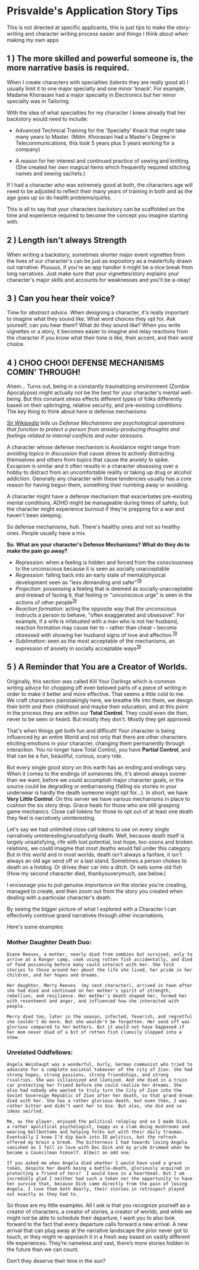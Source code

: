 # Prisvalde's Application Story Tips

This is not directed at specific applicants, this is just tips to make the story-writing and character writing process easier and things I think about when making my own apps

## 1 ) The more skilled and powerful someone is, the more narrative basis is required.

When I create characters with specialties (talents they are really good at) I usually limit it to one major specialty and one minor 'knack'. For example, Madame Khorasani had a major specialty in Electronics but her minor specialty was in Tailoring.

With the idea of what specialties for my character I knew already that her backstory would need to include: 

* Advanced Technical Training for the 'Specialty' Knack that might take many years to Master. (Mdm. Khorasani had a Master's Degree in Telecommunications, this took 5 years plus 5 years working for a company)

* A reason for her interest and continued practice of sewing and knitting.
(She created her own magical items which frequently required stitching names and sewing sachets.)

If I had a character who was extremely good at both, the characters age will need to be adjusted to reflect their many years of training in both and as the age goes up so do health problems/quirks.

This is all to say that your characters backstory can be scaffolded on the time and experience required to become the concept you imagine starting with.

## 2 ) Length isn't always Strength

When writing a backstory, sometimes shorter major event vignettes from the lives of our character's can be just as expository as a masterfully drawn out narrative. Pluuuus, if you're an app handler it might be a nice break from long narratives. Just make sure that your vignettes/story explains your character's major skills and accounts for weaknesses and you'll be a-okay!

## 3 ) Can you hear their voice?

Time for *abstract advice.* When designing a character, it's really important to imagine what they sound like. What word choices they opt for. Ask yourself, can you hear them? What do they sound like? When you write vignettes or a story, it becomes easier to imagine and relay reactions from the character if you know what their tone is like, their accent, and their word choice.

## 4 ) CHOO CHOO! DEFENSE MECHANISMS COMIN' THROUGH!

Ahem... Turns out, being in a constantly traumatizing environment (Zombie Apocalypse) might actually not be the best for your character's mental well-being. But this constant stress effects different types of folks differently based on their upbringing, relative security, and pre-existing conditions. The key thing to think about here is defense mechanisms

*[Sir Wikipedia](https://en.wikipedia.org/wiki/Defence_mechanism) tells us Defense Mechanisms are psychological operations that function to protect a person from anxiety-producing thoughts and feelings related to internal conflicts and outer stressors.*

A character whose defense mechanism is Avoidance might range from avoiding topics in discussion that cause stress to actively distracting themselves and others from topics that cause the anxiety to spike. Escapism is similar and it often results in a character obsessing over a hobby to distract from an uncomfortable reality or taking up drug or alcohol addiction. Generally any character with these tendencies usually has a core reason for having begun them, something their numbing away or avoiding. 

A character might have a defense mechanism that exacerbates pre-existing mental conditions, ADHD might be manageable during times of safety, but the character might experience burnout if they're prepping for a war and haven't been sleeping. 

So defense mechanisms, huh. There's healthy ones and not so healthy ones. People usually have a mix.

**So. What are your character's Defense Mechanisms? What do they do to make the pain go away?**

* *Repression*: when a feeling is hidden and forced from the consciousness to the unconscious because it is seen as socially unacceptable
* *Regression*: falling back into an early state of mental/physical development seen as "less demanding and safer"<sup>[19](https://en.wikipedia.org/wiki/Defence_mechanism#cite_note-Hock,_Roger_R_2013-19)</sup>
* *Projection*: possessing a feeling that is deemed as socially unacceptable and instead of facing it, that feeling or "unconscious urge" is seen in the actions of other people<sup>[19](https://en.wikipedia.org/wiki/Defence_mechanism#cite_note-Hock,_Roger_R_2013-19)</sup>
* *Reaction formation*: acting the opposite way that the unconscious instructs a person to behave, "often exaggerated and obsessive". For example, if a wife is infatuated with a man who is not her husband, reaction formation may cause her to – rather than cheat – become obsessed with showing her husband signs of love and affection.<sup>[19](https://en.wikipedia.org/wiki/Defence_mechanism#cite_note-Hock,_Roger_R_2013-19)</sup>
* *Sublimation*: seen as the most acceptable of the mechanisms, an expression of anxiety in socially acceptable ways<sup>[19](https://en.wikipedia.org/wiki/Defence_mechanism#cite_note-Hock,_Roger_R_2013-19)</sup>

## 5 ) A Reminder that You are a Creator of Worlds.

Originally, this section was called Kill Your Darlings which is common writing advice for chopping off even beloved parts of a piece of writing in order to make it better and more effective. That seems a little cold to me. We craft characters painstakingly here, we breathe life into them, we design their birth and their childhood and maybe their education, and at this point in the process they are within our **Total Control**. They could even die then, never to be seen or heard. But mostly they don't. Mostly they get approved.

That's when things get both fun and difficult! Your character is being influenced by an entire World and not only that there are other characters eliciting emotions in your character, changing them permanently through interaction. You no longer have Total Control, you have **Partial Control**, and that can be a fun, beautiful, curious, scary ride. 

But every single good story on this earth has an ending and endings vary. When it comes to the endings of someones life, it's almost always sooner than we want, before we could accomplish major character goals, or the source could be degrading or embarrassing (falling six stories in your underwear is hardly the death someone might opt for...). In short, we have **Very Little Control**. On this server we have various mechanisms in place to cushion the six story drop. Grace heals for those who are still grasping game mechanics. Close call tokens for those to opt out of at least one death they feel is narratively uninteresting. 

Let's say we had unlimited close call tokens to use on every single narratively uninteresting/unsatisfying death. Well, because death itself is largely unsatisfying, rife with lost potential, lost hope, too-soons and broken relations, we could imagine that most deaths would fall under this category. But in this world and in most worlds, death isn't always a fanfare, it isn't always an old age send off or a last stand. Sometimes a person chokes to death on a hotdog. Or drives their car into a ditch. Or eats some old fish (How my second character died, thankyouverymuch, see below.) 

I encourage you to put genuine importance on the stories you're creating, managed to create, and then zoom out from the story you created when dealing with a particular character's death. 

By seeing the bigger picture of what I explored with a Character I can effectively continue grand narratives through other incarnations. 

Here's some examples:

### Mother Daughter Death Duo: 
```
Diane Reeves, a mother, nearly died from zombies but survived, only to arrive at a Ranger camp, cook using rotten fish accidentally, and died of food poisoning before many could interact with her. She told stories to those around her about the life she lived, her pride in her children, and her hopes and dreams.

Her daughter, Merry Reeves  (my next character), arrived in town after she had died and continued on her mother's spirit of strength, rebellion, and resilience. Her mother's death shaped her, formed her with resentment and anger, and influenced how she interacted with people. 

Merry died too, later in the season, infected, feverish, and regretful she couldn't do more. But she wouldn't be forgotten. Her send off was glorious compared to her mothers. But it would not have happened if her mom never died of a bit of rotten fish clumsily slopped into a stew. 
```

### Unrelated Oddfellows: 
```
Angela Weishaupt was a wonderful, burly, German communist who tried to advocate for a complete societal takeover of the city of Zion. She had strong hopes, strong passions, strong friendships, and strong rivalries. She was villainized and lionized. And she died in a train car protecting her friend before she could realize her dreams. She also had nobody who wanted to truly turn the City of Zion into the Soviet Sovereign Republic of Zion after her death, so that grand dream died with her. She has a rather glorious death, but even then, I was rather bitter and didn’t want her to die. But alas, she did and so ideas swirled.

Me, as the player, enjoyed the political roleplay and so I made Dick, a rather apolitical psychologist, happy as a clam doing mushrooms and wearing bellbottoms and helping folks out with their daily traumas. Eventually I knew I’d dip back into IG politics, but the refresh offered my brain a break. The bitterness I had towards losing Angela vanished as I fell in love with Doc Dick and my pride brimmed when he became a Councilman himself. Albeit an odd one. 

If you asked me when Angela died whether I would have used a grace token, despite her death being a battle-death, gloriously acquired in protecting a friend of hers?  I would have in a heartbeat. But I am incredibly glad I neither had such a token nor the opportunity to have her survive that, because Dick came directly from the pain of losing Angela. I love them both dearly, their stories in retrospect played out exactly as they had to.
```

So those are my little examples. All I ask is that you recognize yourself as a creator of characters, a creator of stories, a creator of worlds, and while we might not be able to schedule their departure, I want you to also look forward to the fact that every departure calls forward a new arrival. A new arrival that can plug away at the narrative landscape the prior never got to touch, or they might re-approach it in a fresh way based on vastly different life experiences. They’re nameless and vast, there’s more stories hidden in the future than we can count. 

Don’t they deserve their time in the sun?
